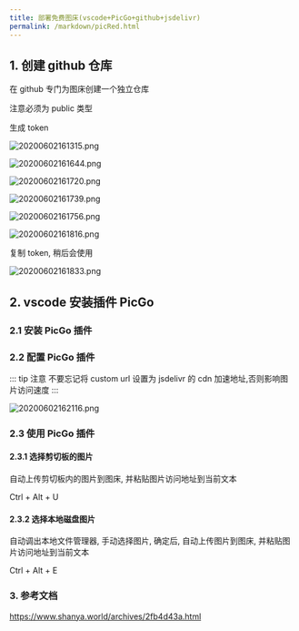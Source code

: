 ```yaml
---
title: 部署免费图床(vscode+PicGo+github+jsdelivr)
permalink: /markdown/picRed.html
---
```


## 1. 创建 github 仓库

在 github 专门为图床创建一个独立仓库

注意必须为 public 类型

生成 token

![20200602161315.png](https://cdn.jsdelivr.net/gh/wangshibiaoFlytiger/blog_picBed1/images/20200602161315.png)

![20200602161644.png](https://cdn.jsdelivr.net/gh/wangshibiaoFlytiger/blog_picBed1/images/20200602161644.png)

![20200602161720.png](https://cdn.jsdelivr.net/gh/wangshibiaoFlytiger/blog_picBed1/images/20200602161720.png)

![20200602161739.png](https://cdn.jsdelivr.net/gh/wangshibiaoFlytiger/blog_picBed1/images/20200602161739.png)

![20200602161756.png](https://cdn.jsdelivr.net/gh/wangshibiaoFlytiger/blog_picBed1/images/20200602161756.png)

![20200602161816.png](https://cdn.jsdelivr.net/gh/wangshibiaoFlytiger/blog_picBed1/images/20200602161816.png)

复制 token, 稍后会使用

![20200602161833.png](https://cdn.jsdelivr.net/gh/wangshibiaoFlytiger/blog_picBed1/images/20200602161833.png)

## 2. vscode 安装插件 PicGo

### 2.1 安装 PicGo 插件

### 2.2 配置 PicGo 插件

::: tip 注意
不要忘记将 custom url 设置为 jsdelivr 的 cdn 加速地址,否则影响图片访问速度
:::

![20200602162116.png](https://cdn.jsdelivr.net/gh/wangshibiaoFlytiger/blog_picBed1/images/20200602162116.png)

### 2.3 使用 PicGo 插件

#### 2.3.1 选择剪切板的图片

自动上传剪切板内的图片到图床, 并粘贴图片访问地址到当前文本

Ctrl + Alt + U

#### 2.3.2 选择本地磁盘图片

自动调出本地文件管理器, 手动选择图片, 确定后, 自动上传图片到图床, 并粘贴图片访问地址到当前文本

Ctrl + Alt + E

### 3. 参考文档

https://www.shanya.world/archives/2fb4d43a.html
